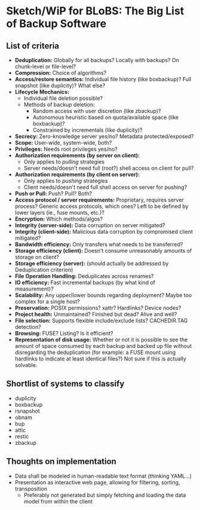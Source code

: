 # Sketch/WiP for BLoBS: The Big List of Backup Software

## List of criteria

* **Deduplication:** Globally for all backups? Locally with backups? On chunk-level or file-level?
* **Compression:** Choice of algorithms?
* **Access/restore semantics:** Individual file history (like boxbackup)? Full snapshot (like duplicity)? What else?
* **Lifecycle Mechanics:**
  * Individual file deletion possible?
  * Methods of backup deletion:
    * Random access with user discretion (like zbackup)?
    * Autonomous heuristic based on quota/available space (like boxbackup)?
    * Constrained by incrementals (like duplicity)?
* **Secrecy:** Zero-knowledge server yes/no? Metadata protected/exposed?
* **Scope:** User-wide, system-wide, both?
* **Privileges:** Needs root privileges yes/no?
* **Authorization requirements (by server on client):**
  * Only applies to *pulling* strategies
  * Server needs/doesn't need full (root?) shell access on client for pull?
* **Authorization requirements (by client on server):**
  * Only applies to *pushing* strategies
  * Client needs/doesn't need full shell access on server for pushing?
* **Push or Pull:** Push? Pull? Both?
* **Access protocol / server requirements:** Proprietary, requires server process? Generic access protocols, which ones? Left to be defined by lower layers (ie., fuse mounts, etc.)?
* **Encryption:** Which methods/algos?
* **Integrity (server-side):** Data corruption on server mitigated?
* **Integrity (client-side):** Malicious data corruption by compromised client mitigated?
* **Bandwidth efficiency:** Only transfers what needs to be transferred?
* **Storage efficiency (client):** Doesn't consume unreasonably amounts of storage on client?
* **Storage efficiency (server):** (should actually be addressed by Deduplication criterion)
* **File Operation Handling:** Deduplicates across renames?
* **IO efficiency:** Fast incremental backups (by what kind of measurement)?
* **Scalability:** Any upper/lower bounds regarding deployment? Maybe too complex for a single host?
* **Preservation:** POSIX permissions? xattr? Hardlinks? Device nodes?
* **Project health:** Unmaintained? Finished but dead? Alive and well?
* **File selection:** Supports flexible include/exclude lists? CACHEDIR.TAG detection?
* **Browsing:** FUSE? Listing? Is it efficient?
* **Representation of disk usage:** Whether or not it is possible to see the amount of space consumed by each backup and backed up file without disregarding the deduplication (for example: a FUSE mount using hardlinks to indicate at least identical files?) Not sure if this is actually solvable.

## Shortlist of systems to classify

* duplicity
* boxbackup
* rsnapshot
* obnam
* bup
* attic
* restic
* zbackup

## Thoughts on implementation 

* Data shall be modeled in human-readable text format (thinking YAML…)
* Presentation as interactive web page, allowing for filtering, sorting, transposition
  * Preferably not generated but simply fetching and loading the data model from within the client

